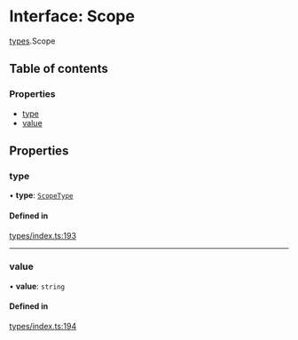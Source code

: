 # Interface: Scope

[types](../wiki/types).Scope

## Table of contents

### Properties

- [type](../wiki/types.Scope#type)
- [value](../wiki/types.Scope#value)

## Properties

### type

• **type**: [`ScopeType`](../wiki/types.ScopeType)

#### Defined in

[types/index.ts:193](https://github.com/PolymeshAssociation/polymesh-sdk/blob/31fdce23/src/types/index.ts#L193)

___

### value

• **value**: `string`

#### Defined in

[types/index.ts:194](https://github.com/PolymeshAssociation/polymesh-sdk/blob/31fdce23/src/types/index.ts#L194)
